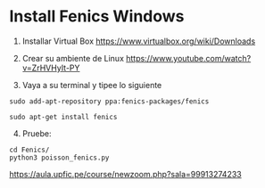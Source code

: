 # Install Fenics Windows

1. Installar Virtual Box 
https://www.virtualbox.org/wiki/Downloads

2. Crear su ambiente de Linux
https://www.youtube.com/watch?v=ZrHVHyIt-PY 

3. Vaya a su terminal y tipee lo siguiente

~~~
sudo add-apt-repository ppa:fenics-packages/fenics
~~~
~~~
sudo apt-get install fenics   
~~~

4. Pruebe:
~~~
cd Fenics/
python3 poisson_fenics.py
~~~

https://aula.upfic.pe/course/newzoom.php?sala=99913274233
